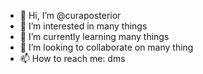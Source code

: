 - 👋 Hi, I’m @curaposterior
- 👀 I’m interested in many things
- 🌱 I’m currently learning many things
- 💞️ I’m looking to collaborate on many thing
- 📫 How to reach me: dms

<!---
curaposterior/curaposterior is a ✨ special ✨ repository because its `README.md` (this file) appears on your GitHub profile.
You can click the Preview link to take a look at your changes.
--->
